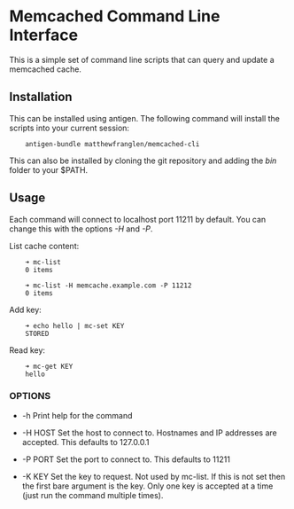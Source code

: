 # Memcached Command Line Interface

This is a simple set of command line scripts that can query and update a memcached cache.

## Installation

This can be installed using antigen. The following command will install the
scripts into your current session:

        antigen-bundle matthewfranglen/memcached-cli

This can also be installed by cloning the git repository and adding the _bin_
folder to your $PATH.

## Usage

Each command will connect to localhost port 11211 by default. You can change
this with the options _-H_ and _-P_.

List cache content:

        ➜ mc-list
        0 items

        ➜ mc-list -H memcache.example.com -P 11212
        0 items

Add key:

        ➜ echo hello | mc-set KEY
        STORED

Read key:

        ➜ mc-get KEY
        hello

### OPTIONS

 * -h
    Print help for the command

 * -H HOST
    Set the host to connect to.
    Hostnames and IP addresses are accepted.
    This defaults to 127.0.0.1

 * -P PORT
    Set the port to connect to.
    This defaults to 11211

 * -K KEY
    Set the key to request. Not used by mc-list.
    If this is not set then the first bare argument is the key.
    Only one key is accepted at a time (just run the command multiple times).
